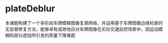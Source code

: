 # plateDeblur
本课题构建了一个多阶段车牌模糊图像复原网络，并运用基于车牌图像边缘轮廓的无监督修复方法，能够卓有成效地应对车牌图像在实际交通监控场景中，因运动模糊和部分遮挡所引发的质量下降难题
